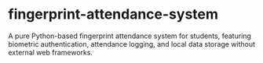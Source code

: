 # fingerprint-attendance-system
A pure Python-based fingerprint attendance system for students, featuring biometric authentication, attendance logging, and local data storage without external web frameworks.
